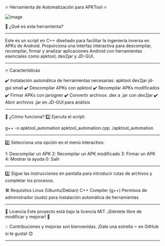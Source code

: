 🔥 Herramienta de Automatización para APKTool 🔥

![image](https://github.com/user-attachments/assets/2872d31b-b04e-4626-8360-dc205a93e88f)

🚀 ¿Qué es esta herramienta?
________________________________________________________________________________________________

Este es un script en C++ diseñado para facilitar la ingeniería inversa en APKs de Android. Proporciona una interfaz interactiva para descompilar, recompilar, firmar y analizar aplicaciones Android con herramientas esenciales como apktool, dex2jar y JD-GUI.

________________________________________________________________________________________________

🔥 Características

✔️ Instalación automática de herramientas necesarias:
apktool
dex2jar
jd-gui
smali
✔️ Descompilar APKs con apktool
✔️ Recompilar APKs modificados
✔️ Firmar APKs con jarsigner
✔️ Convertir archivos .dex a .jar con dex2jar
✔️ Abrir archivos .jar en JD-GUI para análisis

________________________________________________________________________________________________

🎯 ¿Cómo funciona?
1️⃣ Ejecuta el script:

g++ -o apktool_automation apktool_automation.cpp
./apktool_automation

________________________________________________________________________________________________

2️⃣ Selecciona una opción en el menú interactivo:

1: Descompilar un APK
2: Recompilar un APK modificado
3: Firmar un APK
4: Mostrar la ayuda
0: Salir


________________________________________________________________________________________________

3️⃣ Sigue las instrucciones en pantalla para introducir rutas de archivos y completar los procesos.

🛠 Requisitos
Linux (Ubuntu/Debian)
C++ Compiler (g++)
Permisos de administrador (sudo) para instalación automática de herramientas


________________________________________________________________________________________________

📜 Licencia
Este proyecto está bajo la licencia MIT. ¡Siéntete libre de modificar y mejorar! 🚀

💡 Contribuciones y mejoras son bienvenidas. ¡Dale una estrella ⭐ en GitHub si te gusta! 😊
________________________________________________________________________________________________
